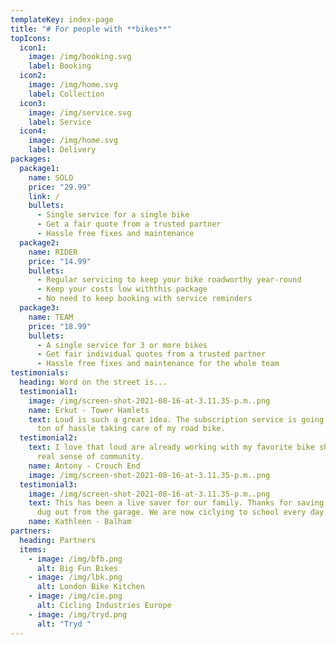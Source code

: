 ```yaml
---
templateKey: index-page
title: "# For people with **bikes**"
topIcons:
  icon1:
    image: /img/booking.svg
    label: Booking
  icon2:
    image: /img/home.svg
    label: Collection
  icon3:
    image: /img/service.svg
    label: Service
  icon4:
    image: /img/home.svg
    label: Delivery
packages:
  package1:
    name: SOLO
    price: "29.99"
    link: /
    bullets:
      - Single service for a single bike
      - Get a fair quote from a trusted partner
      - Hassle free fixes and maintenance
  package2:
    name: RIDER
    price: "14.99"
    bullets:
      - Regular servicing to keep your bike roadworthy year-round
      - Keep your costs low withthis package
      - No need to keep booking with service reminders
  package3:
    name: TEAM
    price: "18.99"
    bullets:
      - A single service for 3 or more bikes
      - Get fair individual quotes from a trusted partner
      - Hassle free fixes and maintenance for the whole team
testimonials:
  heading: Word on the street is...
  testimonial1:
    image: /img/screen-shot-2021-08-16-at-3.11.35-p.m..png
    name: Erkut - Tower Hamlets
    text: Loud is such a great idea. The subscription service is going to save me a
      ton of hassle taking care of my road bike.
  testimonial2:
    text: I love that loud are already working with my favorite bike shop. There's a
      real sense of community.
    name: Antony - Crouch End
    image: /img/screen-shot-2021-08-16-at-3.11.35-p.m..png
  testimonial3:
    image: /img/screen-shot-2021-08-16-at-3.11.35-p.m..png
    text: This has been a live saver for our family. Thanks for saving the bike we
      dug out from the garage. We are now ciclying to school every day.
    name: Kathleen - Balham
partners:
  heading: Partners
  items:
    - image: /img/bfb.png
      alt: Big Fun Bikes
    - image: /img/lbk.png
      alt: London Bike Kitchen
    - image: /img/cie.png
      alt: Cicling Industries Europe
    - image: /img/tryd.png
      alt: "Tryd "
---
```

